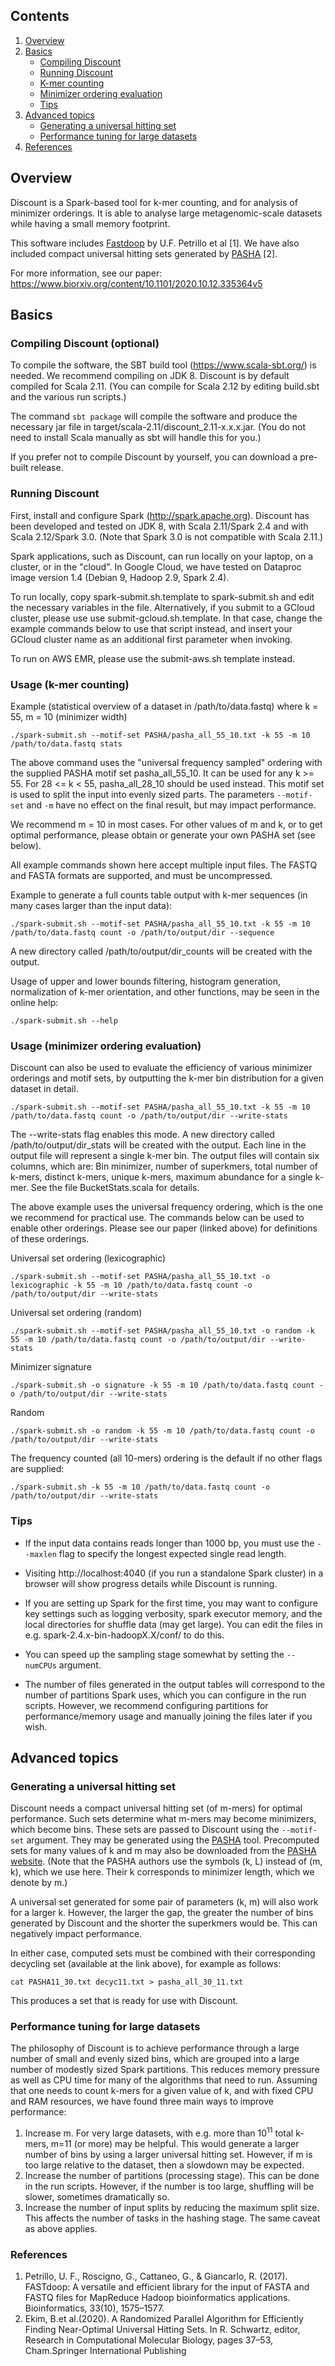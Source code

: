 ## Contents
1. [Overview](#overview)
2. [Basics](#basics)   
    - [Compiling Discount](#compiling-discount-optional)
    - [Running Discount](#running-discount)
    - [K-mer counting](#usage-k-mer-counting)
    - [Minimizer ordering evaluation](#usage-minimizer-ordering-evaluation)
    - [Tips](#tips)
3. [Advanced topics](#advanced-topics)
   - [Generating a universal hitting set](#generating-a-universal-hitting-set)
   - [Performance tuning for large datasets](#performance-tuning-for-large-datasets)
8. [References](#references)


## Overview

Discount is a Spark-based tool for k-mer counting, and for analysis of minimizer orderings. 
It is able to analyse large metagenomic-scale datasets while having a small memory footprint. 

This software includes [Fastdoop](https://github.com/umbfer/fastdoop) by U.F. Petrillo et al [1].
We have also included compact universal hitting sets generated by [PASHA](https://github.com/ekimb/pasha) [2].
 
 For more information, see our paper: https://www.biorxiv.org/content/10.1101/2020.10.12.335364v5
 
## Basics

### Compiling Discount (optional)

To compile the software, the SBT build tool (https://www.scala-sbt.org/) is needed. 
We recommend compiling on JDK 8. Discount is by default compiled for Scala 2.11.
(You can compile for Scala 2.12 by editing build.sbt and the various run scripts.)

The command `sbt package` will compile the software and produce the necessary jar file in 
target/scala-2.11/discount_2.11-x.x.x.jar. (You do not need to install Scala manually as sbt will handle this for you.)

If you prefer not to compile Discount by yourself, you can download a pre-built release.

### Running Discount

First, install and configure Spark (http://spark.apache.org).
Discount has been developed and tested on JDK 8, with Scala 2.11/Spark 2.4 and with Scala 2.12/Spark 3.0.
(Note that Spark 3.0 is not compatible with Scala 2.11.)

Spark applications, such as Discount, can run locally on your laptop, on a cluster, or in the "cloud". 
In Google Cloud, we have tested on Dataproc image version 1.4 (Debian 9, Hadoop 2.9, Spark 2.4).

To run locally, copy spark-submit.sh.template to spark-submit.sh and edit the necessary variables in the file.
Alternatively, if you submit to a GCloud cluster, please use use submit-gcloud.sh.template. In that case,
change the example commands below to use that script instead, and insert your GCloud cluster name as an additional first parameter when invoking.

To run on AWS EMR, please use the submit-aws.sh template instead.

### Usage (k-mer counting)

Example (statistical overview of a dataset in /path/to/data.fastq) where k = 55, m = 10 (minimizer width)
 
`
./spark-submit.sh --motif-set PASHA/pasha_all_55_10.txt -k 55 -m 10 /path/to/data.fastq stats
`

The above command uses the "universal frequency sampled" ordering with the supplied PASHA motif set pasha_all_55_10. 
It can be used for any k >= 55. For 28 <= k < 55, pasha_all_28_10 should be used instead.
This motif set is used to split the input into evenly sized parts.
 The parameters `--motif-set` and `-m` have no effect on the final result, but may impact performance.  

We recommend m = 10 in most cases. For other values of m and k, or to get optimal performance, please obtain or generate your own PASHA set (see below).

All example commands shown here accept multiple input files. The FASTQ and FASTA formats are supported, 
and must be uncompressed.

Example to generate a full counts table output with k-mer sequences (in many cases larger than the input data):

`
./spark-submit.sh --motif-set PASHA/pasha_all_55_10.txt -k 55 -m 10 /path/to/data.fastq count -o /path/to/output/dir --sequence
`

A new directory called /path/to/output/dir_counts will be created with the output.

Usage of upper and lower bounds filtering, histogram generation, normalization of
 k-mer orientation, and other functions, may be seen in the online help:

`
./spark-submit.sh --help
`

### Usage (minimizer ordering evaluation)

Discount can also be used to evaluate the efficiency of various minimizer orderings
and motif sets, by outputting the k-mer bin distribution for a given dataset in detail. 

`
./spark-submit.sh --motif-set PASHA/pasha_all_55_10.txt -k 55 -m 10 /path/to/data.fastq count -o /path/to/output/dir --write-stats
`

The --write-stats flag enables this mode. A new directory called /path/to/output/dir_stats will be created with the output.
Each line in the output file will represent a single k-mer bin. The output files will contain six columns, which are:
Bin minimizer, number of superkmers, total number of k-mers, distinct k-mers, unique k-mers, maximum abundance for a single k-mer.
See the file BucketStats.scala for details.

The above example uses the universal frequency ordering, which is the one we recommend for practical use. The commands below can be used to enable other orderings.
Please see our paper (linked above) for definitions of these orderings.

Universal set ordering (lexicographic)

`
./spark-submit.sh --motif-set PASHA/pasha_all_55_10.txt -o lexicographic -k 55 -m 10 /path/to/data.fastq count -o /path/to/output/dir --write-stats
`

Universal set ordering (random)

`
./spark-submit.sh --motif-set PASHA/pasha_all_55_10.txt -o random -k 55 -m 10 /path/to/data.fastq count -o /path/to/output/dir --write-stats
`

Minimizer signature

`
./spark-submit.sh -o signature -k 55 -m 10 /path/to/data.fastq count -o /path/to/output/dir --write-stats
`

Random

`
./spark-submit.sh -o random -k 55 -m 10 /path/to/data.fastq count -o /path/to/output/dir --write-stats
`

The frequency counted (all 10-mers) ordering is the default if no other flags are supplied:

`
./spark-submit.sh -k 55 -m 10 /path/to/data.fastq count -o /path/to/output/dir --write-stats
`

### Tips
* If the input data contains reads longer than 1000 bp, you must use the `--maxlen` flag to specify the longest
expected single read length.

* Visiting http://localhost:4040 (if you run a standalone Spark cluster) in a browser will show progress details while Discount is running.

* If you are setting up Spark for the first time, you may want to configure key settings such as logging verbosity,
spark executor memory, and the local directories for shuffle data (may get large).
You can edit the files in e.g. spark-2.4.x-bin-hadoopX.X/conf/ to do this.

* You can speed up the sampling stage somewhat by setting the `--numCPUs` argument.

* The number of files generated in the output tables will correspond to the number of partitions Spark uses, which you can configure in the run scripts.
However, we recommend configuring partitions for performance/memory usage and manually joining the files later if you wish.

## Advanced topics 

### Generating a universal hitting set

Discount needs a compact universal hitting set (of m-mers) for optimal performance. Such sets determine what m-mers may become minimizers, which become bins.
These sets are passed to Discount using the `--motif-set` argument.
They may be generated using the [PASHA](https://github.com/ekimb/pasha) tool.
Precomputed sets for many values of k and m may also be downloaded from the [PASHA website](http://pasha.csail.mit.edu/).
(Note that the PASHA authors use the symbols (k, L) instead of (m, k), which we use here. 
Their k corresponds to minimizer length, which we denote by m.)

A universal set generated for some pair of parameters (k, m) will also work for a larger k. However, the larger the gap, the greater the number of bins
generated by Discount and the shorter the superkmers would be. This can negatively impact performance.

In either case, computed sets must be combined with their corresponding decycling set (available at the link above), for example as follows:

`
cat PASHA11_30.txt decyc11.txt > pasha_all_30_11.txt
`

This produces a set that is ready for use with Discount.

### Performance tuning for large datasets

The philosophy of Discount is to achieve performance through a large number of small and evenly sized bins, 
which are grouped into a large number of modestly sized Spark partitions.
This reduces memory pressure as well as CPU time for many of the algorithms that need to run.
Assuming that one needs to count k-mers for a given value of k, and with fixed CPU and RAM resources, we have found three main ways to improve performance:

1. Increase m. For very large datasets, with e.g. more than 10<sup>11</sup> total k-mers, m=11 (or more) may be helpful.
  This would generate a larger number of bins by using a larger universal hitting set.
   However, if m is too large relative to the dataset, then a slowdown may be expected.
2. Increase the number of partitions (processing stage). This can be done in the run scripts. However, if the number is too large, shuffling will be slower,
  sometimes dramatically so.
3. Increase the number of input splits by reducing the maximum split size. This affects the number of tasks in the hashing stage.
The same caveat as above applies.
   

### References

1. Petrillo, U. F., Roscigno, G., Cattaneo, G., & Giancarlo, R. (2017). FASTdoop: A versatile and efficient library for the input of FASTA and FASTQ files for MapReduce Hadoop bioinformatics applications. Bioinformatics, 33(10), 1575–1577.
2. Ekim, B.et al.(2020).  A Randomized Parallel Algorithm for Efficiently Finding Near-Optimal Universal Hitting Sets.  In R. Schwartz,  editor, Research  in  Computational  Molecular  Biology,  pages  37–53,  Cham.Springer International Publishing 

